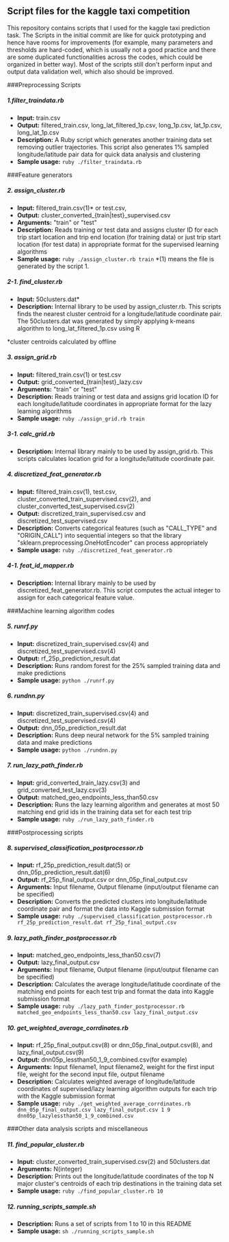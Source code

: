 ## Script files for the kaggle taxi competition

This repository contains scripts that I used for the kaggle taxi prediction task. The Scripts in the initial commit are like for quick prototyping and hence have rooms for improvements (for example, many parameters and thresholds are hard-coded, which is usually not a good practice and there are some duplicated functionalities across the codes, which could be organized in better way).
Most of the scripts still don't perform input and output data validation well, which also should be improved.

###Preprocessing Scripts

##### *1.filter_traindata.rb*
- **Input:** train.csv
- **Output:** filtered_train.csv, long_lat_filtered_1p.csv, long_1p.csv, lat_1p.csv, long_lat_1p.csv
- **Description:** A Ruby script which generates another training data set removing outlier trajectories.
This script also generates 1% sampled longitude/latitude pair data for quick data analysis and clustering
- **Sample usage:** `ruby ./filter_traindata.rb`

###Feature generators

##### *2. assign_cluster.rb*
- **Input:** filtered_train.csv(1)* or test.csv,
- **Output:** cluster_converted_{train|test}_supervised.csv
- **Arguments:** "train" or "test"
- **Description:** Reads training or test data and assigns cluster ID for each trip start location and trip end location (for training data) or just trip start location (for test data) in appropriate format for the supervised learning algorithms
- **Sample usage:** `ruby ./assign_cluster.rb train`
*(1) means the file is generated by the script 1.

##### *2-1. find_cluster.rb*
- **Input:** 50clusters.dat*
- **Description:** Internal library to be used by assign_cluster.rb. This scripts finds the nearest cluster centroid for a longitude/latitude coordinate pair.
The 50clusters.dat was generated by simply applying k-means algorithm to long_lat_filtered_1p.csv using R

*cluster centroids calculated by offline

##### *3. assign_grid.rb*
- **Input:** filtered_train.csv(1) or test.csv
- **Output:** grid_converted_{train|test}_lazy.csv
- **Arguments:** "train" or "test"
- **Description:** Reads training or test data and assigns grid location ID for each longitude/latitude coordinates in appropriate format for the lazy learning algorithms
- **Sample usage:** `ruby ./assign_grid.rb train`

##### *3-1. calc_grid.rb*
- **Description:** Internal library mainly to be used by assign_grid.rb. This scripts calculates location grid for a longitude/latitude coordinate pair.

##### *4. discretized_feat_generator.rb*
- **Input:** filtered_train.csv(1), test.csv, cluster_converted_train_supervised.csv(2), and cluster_converted_test_supervised.csv(2)
- **Output:** discretized_train_supervised.csv and discretized_test_supervised.csv
- **Description:** Converts categorical features (such as "CALL_TYPE" and "ORIGIN_CALL") into sequential integers so that the library "sklearn.preprocessing.OneHotEncoder" can process appropriately
- **Sample usage:** `ruby ./discretized_feat_generator.rb`

##### *4-1. feat_id_mapper.rb*
- **Description:** Internal library mainly to be used by discretized_feat_generator.rb. This script computes the actual integer to assign for each categorical feature value.

###Machine learning algorithm codes
##### *5. runrf.py*
- **Input:** discretized_train_supervised.csv(4) and discretized_test_supervised.csv(4)
- **Output:** rf_25p_prediction_result.dat
- **Description:** Runs random forest for the 25% sampled training data and make predictions
- **Sample usage:** `python ./runrf.py`

##### *6. rundnn.py*
- **Input:** discretized_train_supervised.csv(4) and discretized_test_supervised.csv(4)
- **Output:** dnn_05p_prediction_result.dat
- **Description:** Runs deep neural network for the 5% sampled training data and make predictions
- **Sample usage:** `python ./rundnn.py`

##### *7. run_lazy_path_finder.rb*
- **Input:** grid_converted_train_lazy.csv(3) and grid_converted_test_lazy.csv(3)
- **Output:** matched_geo_endpoints_less_than50.csv
- **Description:** Runs the lazy learning algorithm and generates at most 50 matching end grid ids in the training data set for each test trip
- **Sample usage:** `ruby ./run_lazy_path_finder.rb`

###Postprocessing scripts

##### *8. supervised_classification_postprocessor.rb*
- **Input:** rf_25p_prediction_result.dat(5) or dnn_05p_prediction_result.dat(6)
- **Output:** rf_25p_final_output.csv or dnn_05p_final_output.csv
- **Arguments:** Input filename, Output filename (input/output filename can be specified)
- **Description:** Converts the predicted clusters into longitude/latitude coordinate pair and format the data into Kaggle submission format
- **Sample usage:** `ruby ./supervised_classification_postprocessor.rb rf_25p_prediction_result.dat rf_25p_final_output.csv`

##### *9. lazy_path_finder_postprocessor.rb*
- **Input:** matched_geo_endpoints_less_than50.csv(7)
- **Output:** lazy_final_output.csv
- **Arguments:** Input filename, Output filename (input/output filename can be specified)
- **Description:** Calculates the average longitude/latitude coordinate of the matching end points for each test trip and format the data into Kaggle submission format
- **Sample usage:** `ruby ./lazy_path_finder_postprocessor.rb matched_geo_endpoints_less_than50.csv lazy_final_output.csv`

##### *10. get_weighted_average_corrdinates.rb*
- **Input:** rf_25p_final_output.csv(8) or dnn_05p_final_output.csv(8), and lazy_final_output.csv(9)
- **Output:** dnn05p_lessthan50_1_9_combined.csv(for example)
- **Arguments:** Input filename1, Input filename2, weight for the first input file, weight for the second input file, output filename
- **Description:** Calculates weighted average of longitude/latitude coordinates of supervised/lazy learning algorithm outputs for each trip with the Kaggle submission format
- **Sample usage:** `ruby ./get_weighted_average_corrdinates.rb dnn_05p_final_output.csv lazy_final_output.csv 1 9 dnn05p_lazylessthan50_1_9_combined.csv`

###Other data analysis scripts and miscellaneous

##### *11. find_popular_cluster.rb*
- **Input:** cluster_converted_train_supervised.csv(2) and 50clusters.dat
- **Arguments:** N(integer)
- **Description:** Prints out the longitude/latitude coordinates of the top N major cluster's centroids of each trip destinations in the training data set
- **Sample usage:** `ruby ./find_popular_cluster.rb 10`

##### *12. running_scripts_sample.sh*
- **Description:** Runs a set of scripts from 1 to 10 in this README
- **Sample usage:** `sh ./running_scripts_sample.sh`
